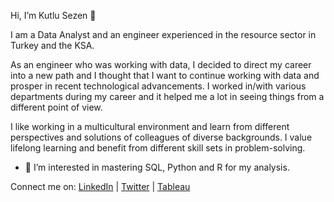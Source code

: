 Hi, I’m Kutlu Sezen 👋

I am a Data Analyst and an engineer experienced in the resource sector in Turkey and the KSA.

As an engineer who was working with data, I decided to direct my career into a new path and I thought that I want to continue working with data and prosper in recent technological advancements. I worked in/with various departments during my career and it helped me a lot in seeing things from a different point of view.

I like working in a multicultural environment and learn from different perspectives and solutions of colleagues of diverse backgrounds.
I value lifelong learning and benefit from different skill sets in problem-solving.

- 👀 I’m interested in mastering SQL, Python and R for my analysis.

Connect me on: 
[LinkedIn](https://www.linkedin.com/in/kutlusezen/) | [Twitter](https://twitter.com/ktlszn) | [Tableau](https://public.tableau.com/profile/kutlu#!/)



<!---
ktlszn/ktlszn is a ✨ special ✨ repository because its `README.md` (this file) appears on your GitHub profile.
You can click the Preview link to take a look at your changes.
--->
